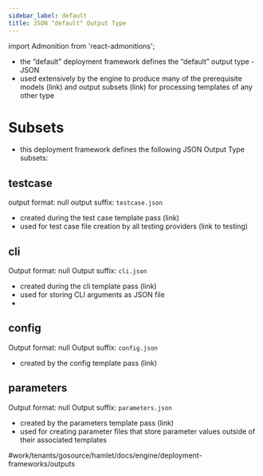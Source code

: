 ```yaml
---
sidebar_label: default
title: JSON "default" Output Type
---
```

import Admonition from 'react-admonitions';

* the “default” deployment framework defines the “default” output type - JSON
* used extensively by the engine to produce many of the prerequisite models (link) and output subsets (link) for processing templates of any other type

# Subsets
* this deployment framework defines the following JSON Output Type subsets:

## testcase
output format: null
output suffix: `testcase.json`
* created during the test case template pass (link)
* used for test case file creation by all testing providers (link to testing)

## cli
Output format: null
Output suffix: `cli.json`
* created during the cli template pass (link)
* used for storing CLI arguments as JSON file
* 

## config
Output format: null
Output suffix: `config.json`
* created by the config template pass (link)

## parameters
Output format: null
Output suffix: `parameters.json`
* created by the parameters template pass (link) 
* used for creating parameter files that store parameter values outside of their associated templates

#work/tenants/gosource/hamlet/docs/engine/deployment-frameworks/outputs